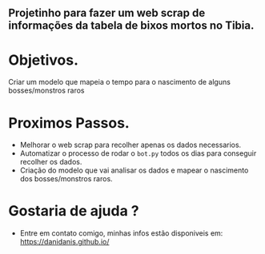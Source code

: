 ## Projetinho para fazer um web scrap de informações da tabela de bixos mortos no Tibia.

# Objetivos.

Criar um modelo que mapeia o tempo para o nascimento de alguns bosses/monstros raros

# Proximos Passos.

- Melhorar o web scrap para recolher apenas os dados necessarios.
- Automatizar o processo de rodar o `bot.py` todos os dias para conseguir recolher os dados.
- Criação do modelo que vai analisar os dados e mapear o nascimento dos bosses/monstros raros.

# Gostaria de ajuda ?

- Entre em contato comigo, minhas infos estão disponiveis em: https://danidanis.github.io/